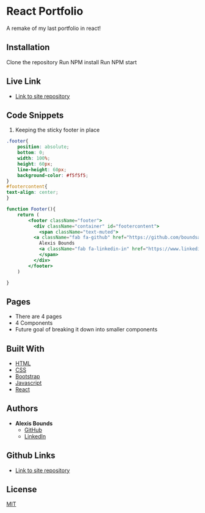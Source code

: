 # React Portfolio

A remake of my last portfolio in react!

## Installation

Clone the repository
Run NPM install
Run NPM start

## Live Link
- [Link to site repository](https://alexisboundsportfolio.herokuapp.com/)


## Code Snippets

1. Keeping the sticky footer in place

```css
.footer{
    position: absolute;
    bottom: 0;
    width: 100%;
    height: 60px;
    line-height: 60px;
    background-color: #f5f5f5;
}
#footercontent{
text-align: center;
}

```
```jsx
function Footer(){
    return (
        <footer className="footer">
          <div className="container" id="footercontent">
            <span className="text-muted">
          <a className="fab fa-github" href="https://github.com/boundsalexis"> </a>
            Alexis Bounds
            <a className="fab fa-linkedin-in" href="https://www.linkedin.com/in/boundsalexis/"> </a>
            </span>
          </div>
        </footer>
    )

}
```

## Pages 
* There are 4 pages
* 4 Components
* Future goal of breaking it down into smaller components


## Built With

* [HTML](https://developer.mozilla.org/en-US/docs/Web/HTML)
* [CSS](https://developer.mozilla.org/en-US/docs/Web/CSS)
* [Bootstrap](https://getbootstrap.com/)
* [Javascript](https://www.javascript.com/)
* [React](https://reactjs.org/)



## Authors

 * **Alexis Bounds**
    - [GitHub](https://github.com/boundsalexis) 
    - [LinkedIn](https://www.linkedin.com/in/boundsalexis/)


## Github Links

- [Link to site repository](https://github.com/boundsalexis/react-portfolio)



## License
[MIT](https://choosealicense.com/licenses/mit/)